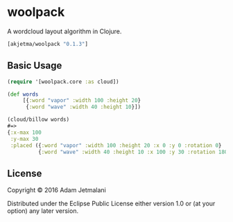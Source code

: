 # woolpack

A wordcloud layout algorithm in Clojure.

```clojure
[akjetma/woolpack "0.1.3"]
```

## Basic Usage

```clojure
(require '[woolpack.core :as cloud])

(def words 
     [{:word "vapor" :width 100 :height 20} 
      {:word "wave" :width 40 :height 10}])

(cloud/billow words)
#=> 
{:x-max 100 
 :y-max 30 
 :placed ({:word "vapor" :width 100 :height 20 :x 0 :y 0 :rotation 0} 
          {:word "wave" :width 40 :height 10 :x 100 :y 30 :rotation 180})}
```

## License

Copyright © 2016 Adam Jetmalani

Distributed under the Eclipse Public License either version 1.0 or (at
your option) any later version.
